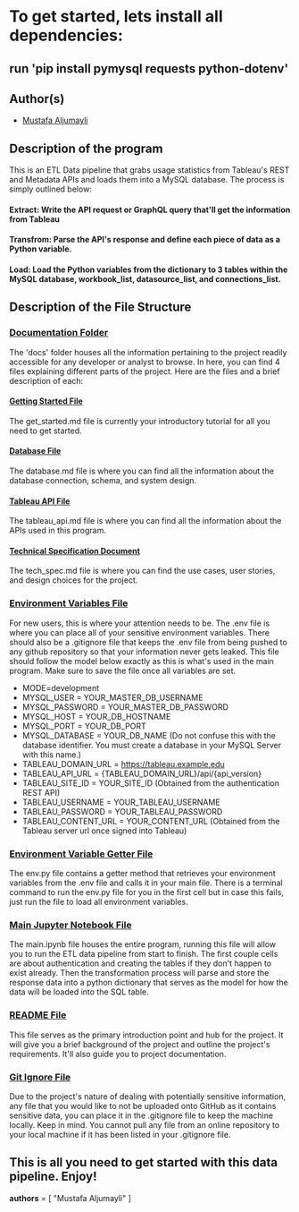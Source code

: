 # To get started, lets install all dependencies:
## run 'pip install pymysql requests python-dotenv'

## Author(s)
- [Mustafa Aljumayli](https://github.com/id-mustafa)

## Description of the program
This is an ETL Data pipeline that grabs usage statistics from Tableau's REST and Metadata APIs and loads them into a MySQL database. The process is simply outlined below:

#### Extract: Write the API request or GraphQL query that'll get the information from Tableau
#### Transfrom: Parse the API's response and define each piece of data as a Python variable.
#### Load: Load the Python variables from the dictionary to 3 tables within the MySQL database, workbook_list, datasource_list, and connections_list.

## Description of the File Structure

### [Documentation Folder](../docs/)
The 'docs' folder houses all the information pertaining to the project readily accessible for any developer or analyst to browse. In here, you can find 4 files explaining different parts of the project. Here are the files and a brief description of each:

#### [Getting Started File](./get_started.md)
The get_started.md file is currently your introductory tutorial for all you need to get started.

#### [Database File](./database.md)
The database.md file is where you can find all the information about the database connection, schema, and system design.

#### [Tableau API File](./tableau_api.md)
The tableau_api.md file is where you can find all the information about the APIs used in this program. 

#### [Technical Specification Document](./tech_spec.md)
The tech_spec.md file is where you can find the use cases, user stories, and design choices for the project.

### [Environment Variables File](../.env)
For new users, this is where your attention needs to be. The .env file is where you can place all of your sensitive environment variables. There should also be a .gitignore file that keeps the .env file from being pushed to any github repository so that your information never gets leaked. This file should follow the model below exactly as this is what's used in the main program. Make sure to save the file once all variables are set.

* MODE=development
* MYSQL_USER = YOUR_MASTER_DB_USERNAME
* MYSQL_PASSWORD = YOUR_MASTER_DB_PASSWORD
* MYSQL_HOST = YOUR_DB_HOSTNAME
* MYSQL_PORT = YOUR_DB_PORT
* MYSQL_DATABASE = YOUR_DB_NAME (Do not confuse this with the database identifier. You must create a database in your MySQL Server with this name.)
* TABLEAU_DOMAIN_URL = https://tableau.example.edu 
* TABLEAU_API_URL = {TABLEAU_DOMAIN_URL}/api/{api_version}
* TABLEAU_SITE_ID = YOUR_SITE_ID (Obtained from the authentication REST API)
* TABLEAU_USERNAME = YOUR_TABLEAU_USERNAME
* TABLEAU_PASSWORD = YOUR_TABLEAU_PASSWORD
* TABLEAU_CONTENT_URL = YOUR_CONTENT_URL (Obtained from the Tableau server url once signed into Tableau)

### [Environment Variable Getter File](../env.py)
The env.py file contains a getter method that retrieves your environment variables from the .env file and calls it in your main file. There is a terminal command to run the env.py file for you in the first cell but in case this fails, just run the file to load all environment variables.

### [Main Jupyter Notebook File](../env.py)
The main.ipynb file houses the entire program, running this file will allow you to run the ETL data pipeline from start to finish. The first couple cells are about authentication and creating the tables if they don't happen to exist already. Then the transformation process will parse and store the response data into a python dictionary that serves as the model for how the data will be loaded into the SQL table.

### [README File](../README.md)
This file serves as the primary introduction point and hub for the project. It will give you a brief background of the project and outline the project's requirements. It'll also guide you to project documentation.

### [Git Ignore File](../.gitignore)
Due to the project's nature of dealing with potentially sensitive information, any file that you would like to not be uploaded onto GitHub as it contains sensitive data, you can place it in the .gitignore file to keep the machine locally. Keep in mind. You cannot pull any file from an online repository to your local machine if it has been listed in your .gitignore file.

## This is all you need to get started with this data pipeline. Enjoy!

__authors__ = [
    "Mustafa Aljumayli"
]